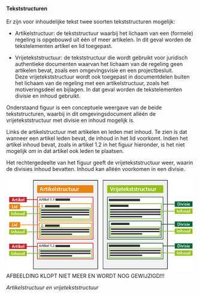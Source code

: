﻿#### Tekststructuren

Er zijn voor inhoudelijke tekst twee soorten tekststructuren mogelijk:

-   Artikelstructuur: de tekststructuur waarbij het lichaam van een (formele)
    regeling is opgebouwd uit één of meer artikelen. In dit geval worden de
    tekstelementen artikel en lid toegepast.

-   Vrijetekststructuur: de tekststructuur die wordt gebruikt voor juridisch
    authentieke documenten waarvan het lichaam van de regeling geen artikelen
    bevat, zoals een omgevingsvisie en een projectbesluit.  
    Deze vrijetekststructuur wordt ook toegepast in documentdelen buiten het
    lichaam van de regeling met een artikelstructuur, zoals het motiveringsdeel
    en bijlagen. In dat geval worden de tekstelementen divisie en inhoud
    gebruikt.

Onderstaand figuur is een conceptuele weergave van de beide tekststructuren,
waarbij in dit omgevingsdocument alléén de vrijetekststructuur met divisie en
inhoud mogelijk is.

Links de artikelstructuur met artikelen en leden met inhoud. Te zien is dat
wanneer een artikel leden bevat, de inhoud in het lid voorkomt. Indien het
artikel inhoud bevat, zoals in artikel 1.2 in het figuur hieronder, is het niet
mogelijk om in dat artikel ook leden te plaatsen.

Het rechtergedeelte van het figuur geeft de vrijetekststructuur weer, waarin de
divisies inhoud bevatten. Inhoud kan alléén voorkomen in een divisie.

![](media/ArtikelVrijeVrijetekststructuurOPOVWVAMvB2010.png)
AFBEELDING KLOPT NIET MEER EN WORDT NOG GEWIJZIGD!!!

*Artikelstructuur en vrijetekststructuur*
